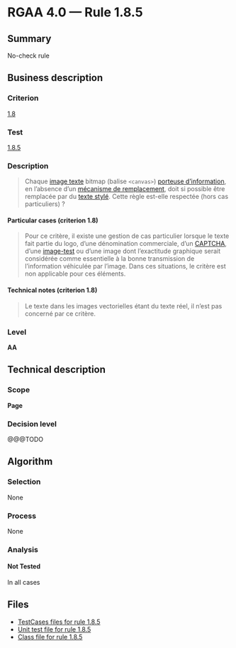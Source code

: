 # RGAA 4.0 — Rule 1.8.5

## Summary

No-check rule

## Business description

### Criterion

[1.8](https://www.numerique.gouv.fr/publications/rgaa-accessibilite/methode/criteres/#crit-1-8)

### Test

[1.8.5](https://www.numerique.gouv.fr/publications/rgaa-accessibilite/methode/criteres/#test-1-8-5)

### Description

> Chaque [image texte](https://www.numerique.gouv.fr/publications/rgaa-accessibilite/methode/glossaire/#image-texte) bitmap (balise `<canvas>`) [porteuse d’information](https://www.numerique.gouv.fr/publications/rgaa-accessibilite/methode/glossaire/#image-porteuse-d-information), en l’absence d’un [mécanisme de remplacement](https://www.numerique.gouv.fr/publications/rgaa-accessibilite/methode/glossaire/#mecanisme-de-remplacement), doit si possible être remplacée par du [texte stylé](https://www.numerique.gouv.fr/publications/rgaa-accessibilite/methode/glossaire/#texte-style). Cette règle est-elle respectée (hors cas particuliers) ?

#### Particular cases (criterion 1.8)

> Pour ce critère, il existe une gestion de cas particulier lorsque le texte fait partie du logo, d’une dénomination commerciale, d’un [CAPTCHA](https://www.numerique.gouv.fr/publications/rgaa-accessibilite/methode/glossaire/#captcha), d’une [image-test](https://www.numerique.gouv.fr/publications/rgaa-accessibilite/methode/glossaire/#image-test) ou d’une image dont l’exactitude graphique serait considérée comme essentielle à la bonne transmission de l’information véhiculée par l’image. Dans ces situations, le critère est non applicable pour ces éléments.

#### Technical notes (criterion 1.8)

> Le texte dans les images vectorielles étant du texte réel, il n’est pas concerné par ce critère.

### Level

**AA**


## Technical description

### Scope

**Page**

### Decision level

@@@TODO


## Algorithm

### Selection

None

### Process

None

### Analysis

#### Not Tested

In all cases


## Files

- [TestCases files for rule 1.8.5](https://gitlab.com/asqatasun/Asqatasun/-/tree/v5/rules/rules-rgaa4.0/src/test/resources/testcases/rgaa40/Rgaa40Rule010805/)
- [Unit test file for rule 1.8.5](https://gitlab.com/asqatasun/Asqatasun/-/blob/v5/rules/rules-rgaa4.0/src/test/java/org/asqatasun/rules/rgaa40/Rgaa40Rule010805Test.java)
- [Class file for rule 1.8.5](https://gitlab.com/asqatasun/Asqatasun/-/blob/v5/rules/rules-rgaa4.0/src/main/java/org/asqatasun/rules/rgaa40/Rgaa40Rule010805.java)


